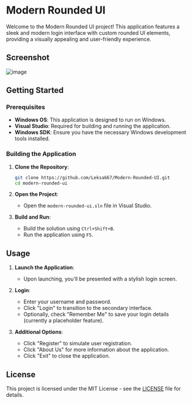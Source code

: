 # Modern Rounded UI

Welcome to the Modern Rounded UI project! This application features a sleek and modern login interface with custom rounded UI elements, providing a visually appealing and user-friendly experience.

## Screenshot

![image](https://github.com/user-attachments/assets/4e27df56-0fa9-4d20-a42e-687c990f1e72)


## Getting Started

### Prerequisites

- **Windows OS**: This application is designed to run on Windows.
- **Visual Studio**: Required for building and running the application.
- **Windows SDK**: Ensure you have the necessary Windows development tools installed.

### Building the Application

1. **Clone the Repository**:
    ```sh
    git clone https://github.com/Leksa667/Modern-Rounded-UI.git
    cd modern-rounded-ui
    ```

2. **Open the Project**:
    - Open the `modern-rounded-ui.sln` file in Visual Studio.

3. **Build and Run**:
    - Build the solution using `Ctrl+Shift+B`.
    - Run the application using `F5`.

## Usage

1. **Launch the Application**:
    - Upon launching, you'll be presented with a stylish login screen.

2. **Login**:
    - Enter your username and password.
    - Click "Login" to transition to the secondary interface.
    - Optionally, check "Remember Me" to save your login details (currently a placeholder feature).

3. **Additional Options**:
    - Click "Register" to simulate user registration.
    - Click "About Us" for more information about the application.
    - Click "Exit" to close the application.

## License

This project is licensed under the MIT License - see the [LICENSE](LICENSE) file for details.
